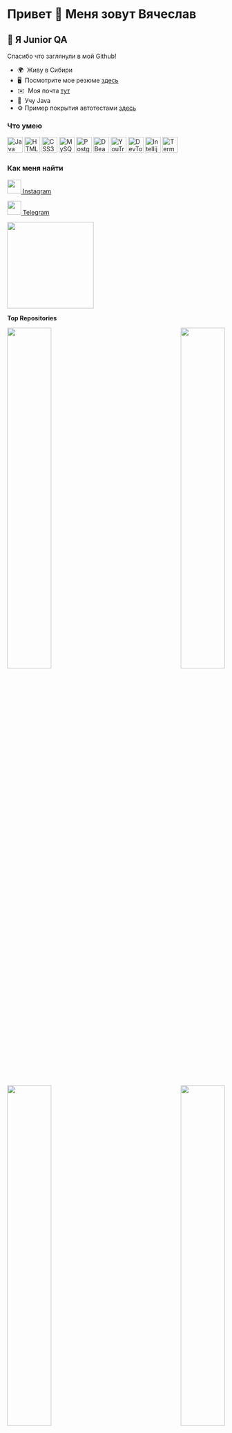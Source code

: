 
 Привет 👋 Меня зовут Вячеслав
=========================

🚀 Я Junior QA
--------------

Спасибо что заглянули в мой Github!

*   🌍  Живу в Сибири
*   🖥️  Посмотрите мое резюме [здесь](http://drive.google.com/file/d/1XXBWFv4h9Z438RlG4L3gxd2kcifpktd6/view?usp=sharing)
*   ✉️  Моя почта [тут](mailto:sl.zhavoronkov@yandex.ru)
*   🧠  Учу Java
*   ⚙   Пример покрытия автотестами [здесь](https://github.com/Zhavoronkov24/Stepik_autotest)

###  Что умею

<p align="left">
 <a href="https://www.oracle.com/java/" target="_blank" rel="noreferrer"><img src="https://raw.githubusercontent.com/danielcranney/readme-generator/main/public/icons/skills/java-colored.svg" width="36" height="36" alt="Java" /></a>
  <a href="https://developer.mozilla.org/en-US/docs/Glossary/HTML5" target="_blank" rel="noreferrer"><img src="https://raw.githubusercontent.com/danielcranney/readme-generator/main/public/icons/skills/html5-colored.svg" width="36" height="36" alt="HTML5" /></a>
 <a href="https://www.w3.org/TR/CSS/#css" target="_blank" rel="noreferrer"><img src="https://raw.githubusercontent.com/danielcranney/readme-generator/main/public/icons/skills/css3-colored.svg" width="36" height="36" alt="CSS3" /></a>
     <a href="https://www.mysql.com/" target="_blank" rel="noreferrer"><img src="https://raw.githubusercontent.com/danielcranney/readme-generator/main/public/icons/skills/mysql-colored.svg" width="36" height="36" alt="MySQL" /></a>
  <a href="https://www.postgresql.org/" target="_blank" rel="noreferrer"><img src="https://raw.githubusercontent.com/danielcranney/readme-generator/main/public/icons/skills/postgresql-colored.svg" width="36" height="36" alt="PostgreSQL" /></a>
 <a href="https://dbeaver.io/" target="_blank" rel="noreferrer"><img src="https://upload.wikimedia.org/wikipedia/commons/thumb/b/b5/DBeaver_logo.svg/2048px-DBeaver_logo.svg.png" width="36" height="36" alt="DBeaver" /></a>
 <a href="https://www.jetbrains.com/ru-ru/youtrack/" target="_blank" rel="noreferrer"><img src="https://upload.wikimedia.org/wikipedia/commons/9/95/YouTrack_Icon.png" width="36" height="36" alt="YouTrack" /></a>
 <a href="https://developer.chrome.com/docs/devtools/" target="_blank" rel="noreferrer"><img src="https://pbs.twimg.com/profile_images/762579160099385344/w5MfsnMn_400x400.jpg" width="36" height="36" alt="DevTools" /></a>
  <a href="https://www.jetbrains.com/ru-ru/idea/" target="_blank" rel="noreferrer"><img src="https://upload.wikimedia.org/wikipedia/commons/thumb/9/9c/IntelliJ_IDEA_Icon.svg/1200px-IntelliJ_IDEA_Icon.svg.png" width="36" height="36" alt="Intellij Idea" /></a>
 <a href="https://iterm2.com/" target="_blank" rel="noreferrer"><img src="https://upload.wikimedia.org/wikipedia/commons/thumb/b/b3/Terminalicon2.png/768px-Terminalicon2.png" width="36" height="36" alt="Term" /></a>
 
  </p>
                    
  ### Как меня найти
                  
                  
 <p align="left">
                          
  
   <a href="http://www.instagram.com/_zhavoronkov___" target="_blank" rel="noreferrer"><img src="https://raw.githubusercontent.com/danielcranney/readme-generator/main/public/icons/socials/instagram.svg" width="32" height="32" /> Instagram</a>
                          
   <a href="http://t.me/SZhavoronkov24" target="_blank" rel="noreferrer"><img src="https://upload.wikimedia.org/wikipedia/commons/5/5c/Telegram_Messenger.png" width="32" height="32" /> Telegram</a></p>
   
   <a href="https://www.buymeacoffee.com/zhavoronkov"><img src="https://cdn.buymeacoffee.com/buttons/v2/default-yellow.png" width="200" /></a>
   
   <b>Top Repositories </b>
   
  <div width="100%" align="center">
  
  <a href="https://github.com/Zhavoronkov24/Java" align="left"><img align="left" width="45%" src="https://github-readme-stats.vercel.app/api/pin/?username=Zhavoronkov24&repo=Java&title_color=0891b2&text_color=ffffff&icon_color=0891b2&bg_color=1c1917&hide_border=true&locale=en" /></a>
  
  <a href="https://github.com/Zhavoronkov24/SQL" align="right"><img align="right" width="45%" src="https://github-readme-stats.vercel.app/api/pin/?username=Zhavoronkov24&repo=SQL&title_color=0891b2&text_color=ffffff&icon_color=0891b2&bg_color=1c1917&hide_border=true&locale=en" /></a></div>
  
  <br /><br /><br /><br /><br /><br />

<div width="100%" align="center">
  
  <a href="https://github.com/Zhavoronkov24/Test-Documentation" align="left"><img align="left" width="45%" src="https://github-readme-stats.vercel.app/api/pin/?username=Zhavoronkov24&repo=Test-Documentation&title_color=0891b2&text_color=ffffff&icon_color=0891b2&bg_color=1c1917&hide_border=true&locale=en" /></a>
  
  <a href="https://github.com/Zhavoronkov24/Git" align="right"><img align="right" width="45%" src="https://github-readme-stats.vercel.app/api/pin/?username=Zhavoronkov24&repo=Git&title_color=0891b2&text_color=ffffff&icon_color=0891b2&bg_color=1c1917&hide_border=true&locale=en" /></a>
</div>


